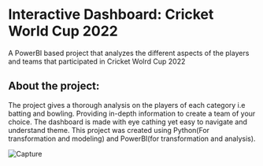 # Interactive Dashboard: Cricket World Cup 2022
A PowerBI based project that analyzes the different aspects of the players and teams that participated in Cricket Wolrd Cup 2022
## About the project:
The project gives a thorough analysis on the players of each category i.e batting and bowling. Providing in-depth information to create a team of your choice.
The dashboard is made with eye cathing yet easy to navigate and understand theme.
This project was created using Python(For transformation and modeling) and PowerBI(for transformation and analysis).

![Capture](https://github.com/MirzaViraadBaig/cricket_BI/assets/99425354/78ab5e08-a901-4617-b179-33281470de3e)
